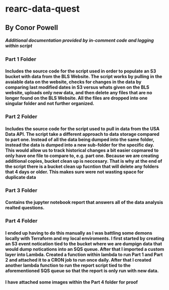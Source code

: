 # rearc-data-quest
## By Conor Powell
##### Additional documentation provided by in-comment code and logging within script

### Part 1 Folder
#### Includes the source code for the script used in order to populate an S3 bucket with data from the BLS Website. The script works by pulling in the avaiable data on the website, checks for changes in the data by comparing last modified dates in S3 versus whats given on the BLS website, uploads only new data, and then delete any files that are no longer found on the BLS Website. All the files are dropped into one singular folder and not further organized.

### Part 2 Folder
#### Includes the source code for the script used to pull in data from the USA Data API. The script take a different approach to data storage compared to part one. Instead of all the data being dumped into the same folder, instead the data is dumped into a new sub-folder for the specific day. This would allow us to track historical changes a bit easier copmared to only have one file to compare to, e.g. part one. Because we are creating additional copies, bucket clean up is neccesary. That is why at the end of the script there is a bucket clean up fucntion that will delete any folders that 4 days or older. This makes sure were not wasting space for duplicate data

### Part 3 Folder
#### Contains the jupyter notebook report that answers all of the data analysis realted questions.

### Part 4 Folder
#### I ended up having to do this manually as I was battling some demons locally with Terraform and my local enviroments. I first started by creating an S3 event notication tied to the bucket where we are dumpign data that would dump notications into an SQS queue. After that I imported a custom layer into Lambda. Created a function within lambda to run Part 1 and Part 2 and attached it to a CRON job to run once daily. After that I created another lambda function to run the report script tied to the aforementioned SQS queue so that the report is only run with new data.

#### I have attached some images within the Part 4 folder for proof
